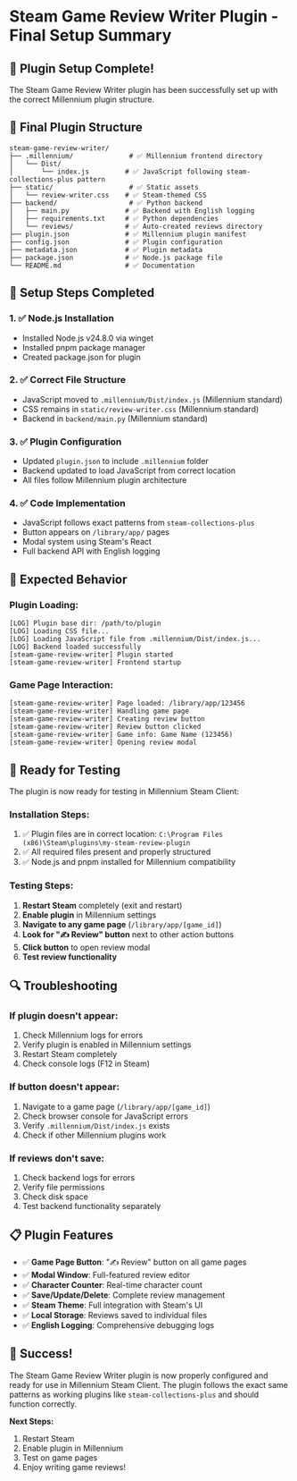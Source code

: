 # Steam Game Review Writer Plugin - Final Setup Summary

## 🎉 Plugin Setup Complete!

The Steam Game Review Writer plugin has been successfully set up with the correct Millennium plugin structure.

## 📁 Final Plugin Structure

```
steam-game-review-writer/
├── .millennium/              # ✅ Millennium frontend directory
│   └── Dist/
│       └── index.js         # ✅ JavaScript following steam-collections-plus pattern
├── static/                   # ✅ Static assets
│   └── review-writer.css    # ✅ Steam-themed CSS
├── backend/                  # ✅ Python backend
│   ├── main.py              # ✅ Backend with English logging
│   ├── requirements.txt     # ✅ Python dependencies
│   └── reviews/             # ✅ Auto-created reviews directory
├── plugin.json              # ✅ Millennium plugin manifest
├── config.json              # ✅ Plugin configuration
├── metadata.json            # ✅ Plugin metadata
├── package.json             # ✅ Node.js package file
└── README.md                # ✅ Documentation
```

## 🔧 Setup Steps Completed

### 1. ✅ Node.js Installation
- Installed Node.js v24.8.0 via winget
- Installed pnpm package manager
- Created package.json for plugin

### 2. ✅ Correct File Structure
- JavaScript moved to `.millennium/Dist/index.js` (Millennium standard)
- CSS remains in `static/review-writer.css` (Millennium standard)
- Backend in `backend/main.py` (Millennium standard)

### 3. ✅ Plugin Configuration
- Updated `plugin.json` to include `.millennium` folder
- Backend updated to load JavaScript from correct location
- All files follow Millennium plugin architecture

### 4. ✅ Code Implementation
- JavaScript follows exact patterns from `steam-collections-plus`
- Button appears on `/library/app/` pages
- Modal system using Steam's React
- Full backend API with English logging

## 🎯 Expected Behavior

### Plugin Loading:
```
[LOG] Plugin base dir: /path/to/plugin
[LOG] Loading CSS file...
[LOG] Loading JavaScript file from .millennium/Dist/index.js...
[LOG] Backend loaded successfully
[steam-game-review-writer] Plugin started
[steam-game-review-writer] Frontend startup
```

### Game Page Interaction:
```
[steam-game-review-writer] Page loaded: /library/app/123456
[steam-game-review-writer] Handling game page
[steam-game-review-writer] Creating review button
[steam-game-review-writer] Review button clicked
[steam-game-review-writer] Game info: Game Name (123456)
[steam-game-review-writer] Opening review modal
```

## 🚀 Ready for Testing

The plugin is now ready for testing in Millennium Steam Client:

### Installation Steps:
1. ✅ Plugin files are in correct location: `C:\Program Files (x86)\Steam\plugins\my-steam-review-plugin`
2. ✅ All required files present and properly structured
3. ✅ Node.js and pnpm installed for Millennium compatibility

### Testing Steps:
1. **Restart Steam** completely (exit and restart)
2. **Enable plugin** in Millennium settings
3. **Navigate to any game page** (`/library/app/[game_id]`)
4. **Look for "✍️ Review" button** next to other action buttons
5. **Click button** to open review modal
6. **Test review functionality**

## 🔍 Troubleshooting

### If plugin doesn't appear:
1. Check Millennium logs for errors
2. Verify plugin is enabled in Millennium settings
3. Restart Steam completely
4. Check console logs (F12 in Steam)

### If button doesn't appear:
1. Navigate to a game page (`/library/app/[game_id]`)
2. Check browser console for JavaScript errors
3. Verify `.millennium/Dist/index.js` exists
4. Check if other Millennium plugins work

### If reviews don't save:
1. Check backend logs for errors
2. Verify file permissions
3. Check disk space
4. Test backend functionality separately

## 📋 Plugin Features

- ✅ **Game Page Button**: "✍️ Review" button on all game pages
- ✅ **Modal Window**: Full-featured review editor
- ✅ **Character Counter**: Real-time character count
- ✅ **Save/Update/Delete**: Complete review management
- ✅ **Steam Theme**: Full integration with Steam's UI
- ✅ **Local Storage**: Reviews saved to individual files
- ✅ **English Logging**: Comprehensive debugging logs

## 🎊 Success!

The Steam Game Review Writer plugin is now properly configured and ready for use in Millennium Steam Client. The plugin follows the exact same patterns as working plugins like `steam-collections-plus` and should function correctly.

**Next Steps:**
1. Restart Steam
2. Enable plugin in Millennium
3. Test on game pages
4. Enjoy writing game reviews!
